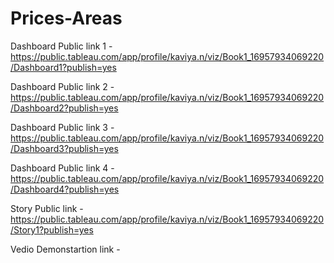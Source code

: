 # Prices-Areas


Dashboard Public link 1 - https://public.tableau.com/app/profile/kaviya.n/viz/Book1_16957934069220/Dashboard1?publish=yes

Dashboard Public link 2 - https://public.tableau.com/app/profile/kaviya.n/viz/Book1_16957934069220/Dashboard2?publish=yes

Dashboard Public link 3 - https://public.tableau.com/app/profile/kaviya.n/viz/Book1_16957934069220/Dashboard3?publish=yes

Dashboard Public link 4 - https://public.tableau.com/app/profile/kaviya.n/viz/Book1_16957934069220/Dashboard4?publish=yes

Story Public link - https://public.tableau.com/app/profile/kaviya.n/viz/Book1_16957934069220/Story1?publish=yes

Vedio Demonstartion link - 
